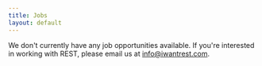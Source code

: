 ```yaml
---
title: Jobs
layout: default
---
```


We don't currently have any job opportunities available. If you're interested in working with REST, please email us at [info@iwantrest.com](mailto:info@iwantrest.com).
